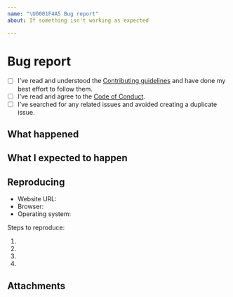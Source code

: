 ```yaml
---
name: "\U0001F4A5 Bug report"
about: If something isn't working as expected

---
```


# Bug report

- [ ] I’ve read and understood the [Contributing guidelines](https://github.com/govau/designsystem/blob/master/CONTRIBUTING.md) and have done my best effort to follow them.
- [ ] I’ve read and agree to the [Code of Conduct](https://github.com/govau/designsystem/blob/master/CODE_OF_CONDUCT.md).
- [ ] I’ve searched for any related issues and avoided creating a duplicate issue.

## What happened

<!--
	What happened that makes you think this is a bug or missing feature?
-->

## What I expected to happen

<!--
	What did you expect to happen. You can skip this section if this is a feature request.
-->


## Reproducing

- Website URL:
- Browser:
- Operating system:

Steps to reproduce:

1.
2.
3.
4.


## Attachments

<!--
	Screenshots, logs, repo link, CodePen etc
-->

